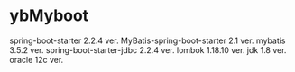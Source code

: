 # ybMyboot
spring-boot-starter 2.2.4 ver.
MyBatis-spring-boot-starter 2.1 ver.
mybatis 3.5.2 ver.
spring-boot-starter-jdbc 2.2.4 ver.
lombok 1.18.10 ver.
jdk 1.8 ver.
oracle 12c ver.
